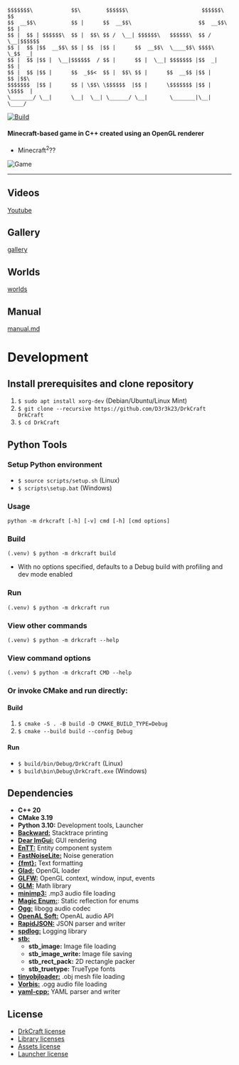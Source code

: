 ```
$$$$$$$\            $$\        $$$$$$\                       $$$$$$\    $$
$$  __$$\           $$ |      $$  __$$\                     $$  __$$\   $$ |
$$ |  $$ | $$$$$$\  $$ |  $$\ $$ /  \__| $$$$$$\   $$$$$$\  $$ /  \__|$$$$$$
$$ |  $$ |$$  __$$\ $$ | $$  |$$ |      $$  __$$\  \____$$\ $$$$\     \_$$  _|
$$ |  $$ |$$ |  \__|$$$$$$  / $$ |      $$ |  \__| $$$$$$$ |$$  _|      $$ |
$$ |  $$ |$$ |      $$  _$$<  $$ |  $$\ $$ |      $$  __$$ |$$ |        $$ |$$\
$$$$$$$  |$$ |      $$ | \$$\ \$$$$$$  |$$ |      \$$$$$$$ |$$ |        \$$$$  |
\_______/ \__|      \__|  \__| \______/ \__|       \_______|\__|         \____/
```

[![Build](https://img.shields.io/github/workflow/status/D3r3k23/DrkCraft/Build?style=plastic)](https://github.com/D3r3k23/DrkCraft/actions/workflows/build.yaml)

#### Minecraft-based game in C++ created using an OpenGL renderer

* Minecraft<sup>2</sup>??

![Game](/media/game.png)

***

## Videos
[Youtube](https://www.youtube.com/playlist?list=PLD41ILT9lDJa0fnwzflIxxq_wivyyBtYb)

## Gallery
[gallery](/gallery)

## Worlds
[worlds](/worlds)

## Manual
[manual.md](/doc/manual.md)

# Development

## Install prerequisites and clone repository
1. `$ sudo apt install xorg-dev` (Debian/Ubuntu/Linux Mint)
2. `$ git clone --recursive https://github.com/D3r3k23/DrkCraft DrkCraft`
3. `$ cd DrkCraft`

## Python Tools

### Setup Python environment
* `$ source scripts/setup.sh` (Linux)
* `$ scripts\setup.bat` (Windows)

### Usage
`python -m drkcraft [-h] [-v] cmd [-h] [cmd options]`

### Build
`(.venv) $ python -m drkcraft build`
* With no options specified, defaults to a Debug build with profiling and dev mode enabled

### Run
`(.venv) $ python -m drkcraft run`

### View other commands
`(.venv) $ python -m drkcraft --help`

### View command options
`(.venv) $ python -m drkcraft CMD --help`

### Or invoke CMake and run directly:

#### Build
1. `$ cmake -S . -B build -D CMAKE_BUILD_TYPE=Debug`
2. `$ cmake --build build --config Debug`

#### Run
* `$ build/bin/Debug/DrkCraft` (Linux)
* `$ build\bin\Debug\DrkCraft.exe` (Windows)

## Dependencies

* **C++ 20**
* **CMake 3.19**
* **Python 3.10:** Development tools, Launcher
* [**Backward:**](https://github.com/bombela/backward-cpp) Stacktrace printing
* [**Dear ImGui:**](https://github.com/ocornut/imgui) GUI rendering
* [**EnTT:**](https://github.com/skypjack/entt) Entity component system
* [**FastNoiseLite:**](https://github.com/Auburn/FastNoiseLite) Noise generation
* [**{fmt}:**](https://github.com/fmtlib/fmt) Text formatting
* [**Glad:**](https://github.com/Dav1dde/glad) OpenGL loader
* [**GLFW:**](https://github.com/glfw/glfw) OpenGL context, window, input, events
* [**GLM:**](https://github.com/g-truc/glm) Math library
* [**minimp3:**](https://github.com/lieff/minimp3) .mp3 audio file loading
* [**Magic Enum:**](https://github.com/Neargye/magic_enum): Static reflection for enums
* [**Ogg:**](https://gitlab.xiph.org/xiph/ogg) libogg audio codec
* [**OpenAL Soft:**](https://github.com/kcat/openal-soft) OpenAL audio API
* [**RapidJSON:**](https://github.com/Tencent/rapidjson) JSON parser and writer
* [**spdlog:**](https://github.com/gabime/spdlog) Logging library
* [**stb:**](https://github.com/nothings/stb)
  - **stb_image:** Image file loading
  - **stb_image_write:** Image file saving
  - **stb_rect_pack:** 2D rectangle packer
  - **stb_truetype:** TrueType fonts
* [**tinyobjloader:**](https://github.com/tinyobjloader/tinyobjloader) .obj mesh file loading
* [**Vorbis:**](https://github.com/xiph/vorbis) .ogg audio file loading
* [**yaml-cpp:**](https://github.com/jbeder/yaml-cpp) YAML parser and writer

## License
* [DrkCraft license](/LICENSE.txt)
* [Library licenses](/lib/LICENSE.toml)
* [Assets license](/assets/LICENSE.txt)
* [Launcher license](/launcher/LICENSE.txt)
